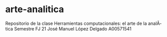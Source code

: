 # arte-analitica
Repositorio de la clase Herramientas computacionales: el arte de la analĂ­tica  Semestre FJ 21
José Manuel López Delgado
A00571541